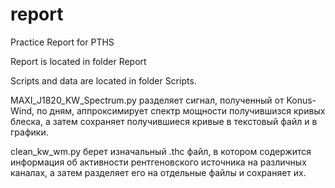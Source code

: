 # report
Practice Report for PTHS

Report is located in folder Report

Scripts and data are located in folder Scripts.

MAXI_J1820_KW_Spectrum.py разделяет сигнал, полученный от Konus-Wind, по дням, аппроксимирует спектр мощности получившизся кривых блеска, а затем сохраняет получившиеся кривые в текстовый файл и в графики.

clean_kw_wm.py берет изначальный .thc файл, в котором содержится информация об активности рентгеновского источника на различных каналах, а затем разделяет его на отдельные файлы и сохраняет их.
